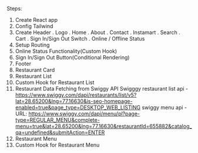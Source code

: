 Steps:

1. Create React app
2. Config Tailwind
3. Create Header
   . Logo
   . Home
   . About
   . Contact
   . Instamart
   . Search
   . Cart
   . Sign In/Sign Out Switch
   . Online / Offline Status
4. Setup Routing
5. Online Status Functionality(Custom Hook)
6. Sign In/Sign Out Button(Conditional Rendering)
7. Footer
8. Restaurant Card
9. Restaurant List
10. Custom Hook for Restaurant List
11. Restaurant Data Fetching from Swiggy API
    Swigggy restaurant list api - https://www.swiggy.com/dapi/restaurants/list/v5?lat=28.65200&lng=77.16630&is-seo-homepage-enabled=true&page_type=DESKTOP_WEB_LISTING
    swiggy menu api - URL: https://www.swiggy.com/dapi/menu/pl?page-type=REGULAR_MENU&complete-menu=true&lat=28.65200&lng=77.16630&restaurantId=655882&catalog_qa=undefined&submitAction=ENTER
12. Restaurant Menu
13. Custom Hook for Restaurant Menu
